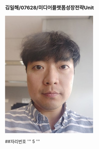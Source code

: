 ### 김일해/07628/미디어플랫폼성장전략Unit
![photo.PNG](https://github.com/rlalfo11/Spark-/blob/master/IMG_20190520_125323.jpg?raw=true)

##자리번호
'''
5
'''


